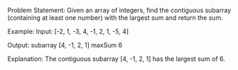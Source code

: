 Problem Statement:
Given an array of integers, find the contiguous subarray (containing at least one number) with the largest sum and return the sum.

Example:
Input: [-2, 1, -3, 4, -1, 2, 1, -5, 4]

Output: subarray [4, -1, 2, 1] maxSum 6

Explanation: The contiguous subarray [4, -1, 2, 1] has the largest sum of 6.